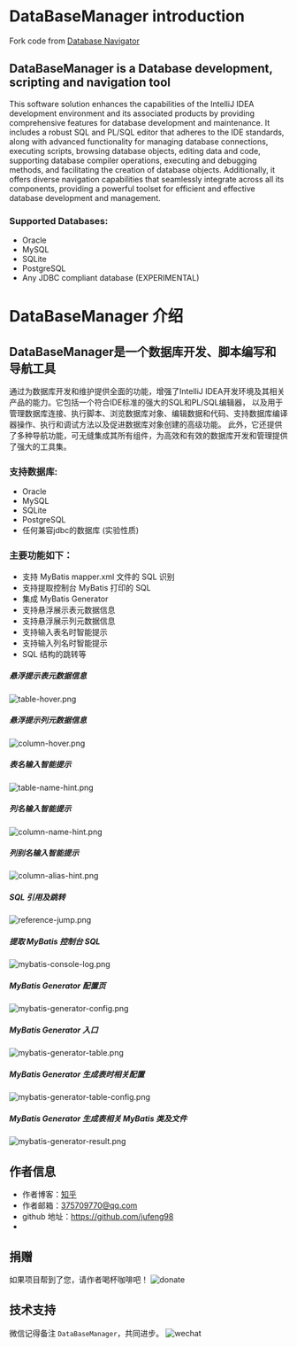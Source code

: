 # DataBaseManager introduction
Fork code from [Database Navigator](https://plugins.jetbrains.com/plugin/1800-database-navigator) 

## DataBaseManager is a Database development, scripting and navigation tool
This software solution enhances the capabilities of the IntelliJ IDEA development environment and its associated products by providing comprehensive features for database development and maintenance.
It includes a robust SQL and PL/SQL editor that adheres to the IDE standards, along with advanced functionality for managing database connections, executing scripts, browsing database objects, editing data and code, supporting database compiler operations, executing and debugging methods, and facilitating the creation of database objects.
Additionally, it offers diverse navigation capabilities that seamlessly integrate across all its components, providing a powerful toolset for efficient and effective database development and management.

### Supported Databases:
- Oracle
- MySQL
- SQLite
- PostgreSQL
- Any JDBC compliant database (EXPERIMENTAL)

# DataBaseManager 介绍

## DataBaseManager是一个数据库开发、脚本编写和导航工具
通过为数据库开发和维护提供全面的功能，增强了IntelliJ IDEA开发环境及其相关产品的能力。它包括一个符合IDE标准的强大的SQL和PL/SQL编辑器，
以及用于管理数据库连接、执行脚本、浏览数据库对象、编辑数据和代码、支持数据库编译器操作、执行和调试方法以及促进数据库对象创建的高级功能。
此外，它还提供了多种导航功能，可无缝集成其所有组件，为高效和有效的数据库开发和管理提供了强大的工具集。

### 支持数据库:
- Oracle
- MySQL
- SQLite
- PostgreSQL
- 任何兼容jdbc的数据库 (实验性质)

### 主要功能如下：
- 支持 MyBatis mapper.xml 文件的 SQL 识别
- 支持提取控制台 MyBatis 打印的 SQL
- 集成 MyBatis Generator
- 支持悬浮展示表元数据信息
- 支持悬浮展示列元数据信息
- 支持输入表名时智能提示
- 支持输入列名时智能提示
- SQL 结构的跳转等

##### 悬浮提示表元数据信息
![table-hover.png](images/table-hover.png)
##### 悬浮提示列元数据信息
![column-hover.png](images/column-hover.png)
##### 表名输入智能提示
![table-name-hint.png](images/table-name-hint.png)
##### 列名输入智能提示
![column-name-hint.png](images/column-name-hint.png)
##### 列别名输入智能提示
![column-alias-hint.png](images/column-alias-hint.png)
##### SQL 引用及跳转
![reference-jump.png](images/reference-jump.png)
##### 提取 MyBatis 控制台 SQL
![mybatis-console-log.png](images/mybatis-console-log.png)
##### MyBatis Generator 配置页
![mybatis-generator-config.png](images/mybatis-generator-config.png)
##### MyBatis Generator 入口
![mybatis-generator-table.png](images/mybatis-generator-table.png)
##### MyBatis Generator 生成表时相关配置
![mybatis-generator-table-config.png](images/mybatis-generator-table-config.png)
##### MyBatis Generator 生成表相关 MyBatis 类及文件
![mybatis-generator-result.png](images/mybatis-generator-result.png)

## 作者信息
- 作者博客：[知乎](https://www.zhihu.com/people/liang-yu-dong-44)
- 作者邮箱：375709770@qq.com
- github 地址：https://github.com/jufeng98
- 
## 捐赠
如果项目帮到了您，请作者喝杯咖啡吧！
![donate](images/donate.jpg)

## 技术支持
微信记得备注 ```DataBaseManager```，共同进步。
![wechat](images/wechat.jpg)




